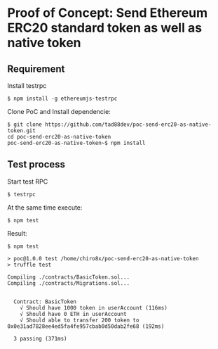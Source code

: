 # Proof of Concept: Send Ethereum ERC20 standard token as well as native token

## Requirement

Install testrpc
```
$ npm install -g ethereumjs-testrpc
```

Clone PoC and Install dependencie:
```
$ git clone https://github.com/tad88dev/poc-send-erc20-as-native-token.git
cd poc-send-erc20-as-native-token
poc-send-erc20-as-native-token~$ npm install
```

## Test process

Start test RPC
```
$ testrpc
```

At the same time execute:
```
$ npm test
```

Result:
```
$ npm test

> poc@1.0.0 test /home/chiro8x/poc-send-erc20-as-native-token
> truffle test

Compiling ./contracts/BasicToken.sol...
Compiling ./contracts/Migrations.sol...


  Contract: BasicToken
    √ Should have 1000 token in userAccount (116ms)
    √ Should have 0 ETH in userAccount
    √ Should able to transfer 200 token to 0x0e31ad7828ee4ed5fa4fe957cbab0d50dab2fe68 (192ms)

  3 passing (371ms)
```